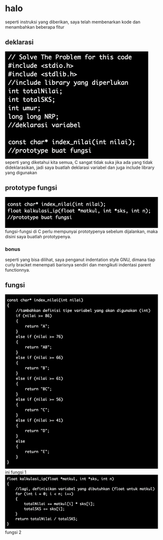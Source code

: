 # halo
seperti instruksi yang diberikan, saya telah membenarkan kode dan menambahkan beberapa fitur

## deklarasi
![declarations](img/declarations.png)
seperti yang diketahui kita semua, C sangat tidak suka jika ada yang tidak dideklarasikan, jadi saya buatlah deklarasi variabel dan juga include library yang digunakan

## prototype fungsi
![function prototype](img/prototype.png)
fungsi-fungsi di C perlu mempunyai prototypenya sebelum dijalankan, maka disini saya buatlah prototypenya.

### bonus 
seperti yang bisa dilihat, saya penganut indentation style GNU, dimana tiap curly bracket menempati barisnya sendiri dan mengikuti indentasi parent functionnya.

## fungsi
![index function](img/func1.png)
ini fungsi 1
![other function](img/func2.png)
fungsi 2
